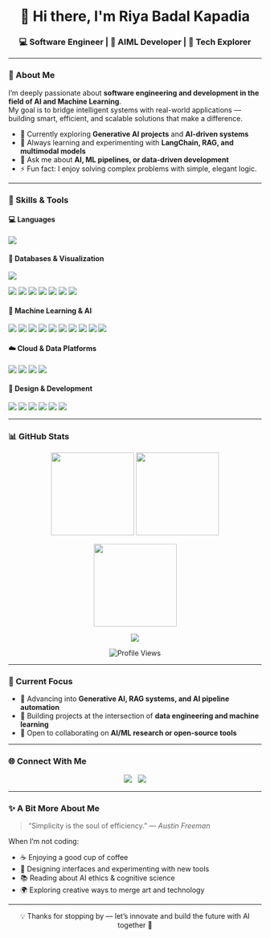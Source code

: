<!-- Riya Badal Kapadia | GitHub Profile README -->

<h1 align="center">👋 Hi there, I'm Riya Badal Kapadia</h1>
<h3 align="center">💻 Software Engineer | 🧠 AIML Developer | 🚀 Tech Explorer</h3>

---

### 🧭 About Me

I’m deeply passionate about **software engineering and development in the field of AI and Machine Learning**.  
My goal is to bridge intelligent systems with real-world applications — building smart, efficient, and scalable solutions that make a difference.

- 🔭 Currently exploring **Generative AI projects** and **AI-driven systems**
- 🌱 Always learning and experimenting with **LangChain, RAG, and multimodal models**
- 💬 Ask me about **AI, ML pipelines, or data-driven development**
- ⚡ Fun fact: I enjoy solving complex problems with simple, elegant logic.

---

### 🧰 Skills & Tools

#### 💻 Languages
<p>
  <img src="https://skillicons.dev/icons?i=python,js,react,html,css" />
</p>

#### 🧮 Databases & Visualization
<p>
  <img src="https://skillicons.dev/icons?i=mysql,postgres,sqlite,chromadb" />  
</p>
<p>
  <img src="https://img.shields.io/badge/SQL%20Server-CC2927?style=flat&logo=microsoft-sql-server&logoColor=white" />
  <img src="https://img.shields.io/badge/Tableau-E97627?style=flat&logo=tableau&logoColor=white" />
  <img src="https://img.shields.io/badge/PowerBI-F2C811?style=flat&logo=powerbi&logoColor=black" />
  <img src="https://img.shields.io/badge/Hadoop-66CCFF?style=flat&logo=apachehadoop&logoColor=black" />
  <img src="https://img.shields.io/badge/Hive-FDEE21?style=flat&logo=apachehive&logoColor=black" />
  <img src="https://img.shields.io/badge/DBeaver-372923?style=flat&logo=dbeaver&logoColor=white" />
  <img src="https://img.shields.io/badge/ETL-005571?style=flat&logoColor=white" />
</p>

#### 🤖 Machine Learning & AI
<p>
  <img src="https://skillicons.dev/icons?i=tensorflow,pytorch" />  
  <img src="https://img.shields.io/badge/Scikit--learn-F7931E?style=flat&logo=scikit-learn&logoColor=white" />
  <img src="https://img.shields.io/badge/Keras-D00000?style=flat&logo=keras&logoColor=white" />
  <img src="https://img.shields.io/badge/LangChain-0A0A0A?style=flat&logo=chainlink&logoColor=white" />
  <img src="https://img.shields.io/badge/LangGraph-181717?style=flat&logo=graphql&logoColor=white" />
  <img src="https://img.shields.io/badge/RAG-563D7C?style=flat&logo=ai&logoColor=white" />
  <img src="https://img.shields.io/badge/NLTK-3C9?style=flat&logo=python&logoColor=white" />
  <img src="https://img.shields.io/badge/OpenAI%20APIs-412991?style=flat&logo=openai&logoColor=white" />
  <img src="https://img.shields.io/badge/Selenium-43B02A?style=flat&logo=selenium&logoColor=white" />
  <img src="https://img.shields.io/badge/BeautifulSoup-02569B?style=flat&logo=python&logoColor=white" />
</p>

#### ☁️ Cloud & Data Platforms
<p>
  <img src="https://skillicons.dev/icons?i=aws,azure,docker" />  
  <img src="https://img.shields.io/badge/GroqCloud-222222?style=flat&logo=cloudflare&logoColor=white" />
  <img src="https://img.shields.io/badge/Snowflake-29B5E8?style=flat&logo=snowflake&logoColor=white" />
  <img src="https://img.shields.io/badge/SnapLogic-009FDB?style=flat&logo=snapchat&logoColor=white" />
</p>

#### 🎨 Design & Development
<p>
  <img src="https://skillicons.dev/icons?i=git,github,figma,vscode" />
  <img src="https://img.shields.io/badge/JIRA-0052CC?style=flat&logo=jira&logoColor=white" />
  <img src="https://img.shields.io/badge/Agile-2496ED?style=flat&logo=scrumalliance&logoColor=white" />
  <img src="https://img.shields.io/badge/Streamlit-FF4B4B?style=flat&logo=streamlit&logoColor=white" />
  <img src="https://img.shields.io/badge/Canva-00C4CC?style=flat&logo=canva&logoColor=white" />
  <img src="https://img.shields.io/badge/Microsoft%20Office-D83B01?style=flat&logo=microsoftoffice&logoColor=white" />
</p>

---

### 📊 GitHub Stats

<p align="center">
  <img src="https://github-readme-stats.vercel.app/api?username=riyakapadia&show_icons=true&theme=radical&hide_border=true" height="165" />
  <img src="https://github-readme-stats.vercel.app/api/top-langs/?username=riyakapadia&layout=compact&theme=radical&hide_border=true" height="165" />
</p>

<p align="center">
  <img src="https://github-readme-streak-stats.herokuapp.com?user=riyakapadia&theme=radical&hide_border=true" height="165" />
</p>

<p align="center">
  <img src="https://github-profile-trophy.vercel.app/?username=riyakapadia&theme=radical&margin-w=10&no-frame=true" />
</p>

<p align="center">
  <img src="https://komarev.com/ghpvc/?username=riyakapadia&style=flat-square&color=blueviolet" alt="Profile Views" />
</p>

---

### 🌱 Current Focus

- 🧠 Advancing into **Generative AI, RAG systems, and AI pipeline automation**
- 🔨 Building projects at the intersection of **data engineering and machine learning**
- 🤝 Open to collaborating on **AI/ML research or open-source tools**

---

### 🌐 Connect With Me

<p align="center">
  <a href="https://www.linkedin.com/in/riyakapadia" target="_blank"><img src="https://skillicons.dev/icons?i=linkedin" /></a>
  &nbsp;
  <a href="mailto:riyakapadai2002@gmail.com"><img src="https://skillicons.dev/icons?i=gmail" /></a>
</p>

---

### ✨ A Bit More About Me

> “Simplicity is the soul of efficiency.” — *Austin Freeman*

When I’m not coding:
- ☕ Enjoying a good cup of coffee  
- 🎨 Designing interfaces and experimenting with new tools  
- 📚 Reading about AI ethics & cognitive science  
- 🌍 Exploring creative ways to merge art and technology  

---

<p align="center">💡 Thanks for stopping by — let’s innovate and build the future with AI together 🚀</p>
